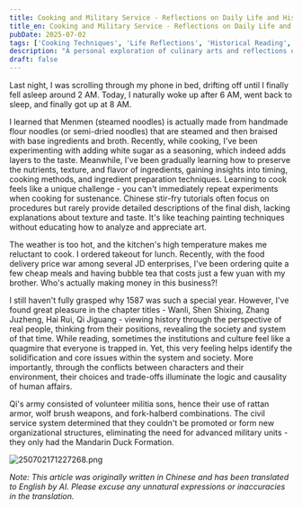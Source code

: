```yaml
---
title: Cooking and Military Service - Reflections on Daily Life and Historical Reading
title_en: Cooking and Military Service - Reflections on Daily Life and Historical Reading
pubDate: 2025-07-02
tags: ['Cooking Techniques', 'Life Reflections', 'Historical Reading', '1587 A Year of No Significance', 'Qi Jiguang', 'Military System', 'Food Culture', 'Food Delivery Economy', 'Reading Notes']
description: "A personal exploration of culinary arts and reflections on historical insights gained from reading '1587, A Year of No Significance', particularly focusing on the Ming Dynasty military system and Qi Jiguang\'s reforms, along with observations on the contemporary food delivery economy."
draft: false
---
```


Last night, I was scrolling through my phone in bed, drifting off until I finally fell asleep around 2 AM. Today, I naturally woke up after 6 AM, went back to sleep, and finally got up at 8 AM.

I learned that Menmen (steamed noodles) is actually made from handmade flour noodles (or semi-dried noodles) that are steamed and then braised with base ingredients and broth. Recently, while cooking, I've been experimenting with adding white sugar as a seasoning, which indeed adds layers to the taste. Meanwhile, I've been gradually learning how to preserve the nutrients, texture, and flavor of ingredients, gaining insights into timing, cooking methods, and ingredient preparation techniques. Learning to cook feels like a unique challenge - you can't immediately repeat experiments when cooking for sustenance. Chinese stir-fry tutorials often focus on procedures but rarely provide detailed descriptions of the final dish, lacking explanations about texture and taste. It's like teaching painting techniques without educating how to analyze and appreciate art.

The weather is too hot, and the kitchen's high temperature makes me reluctant to cook. I ordered takeout for lunch. Recently, with the food delivery price war among several JD enterprises, I've been ordering quite a few cheap meals and having bubble tea that costs just a few yuan with my brother. Who's actually making money in this business?!

I still haven't fully grasped why 1587 was such a special year. However, I've found great pleasure in the chapter titles - Wanli, Shen Shixing, Zhang Juzheng, Hai Rui, Qi Jiguang - viewing history through the perspective of real people, thinking from their positions, revealing the society and system of that time. While reading, sometimes the institutions and culture feel like a quagmire that everyone is trapped in. Yet, this very feeling helps identify the solidification and core issues within the system and society. More importantly, through the conflicts between characters and their environment, their choices and trade-offs illuminate the logic and causality of human affairs.

Qi's army consisted of volunteer militia sons, hence their use of rattan armor, wolf brush weapons, and fork-halberd combinations. The civil service system determined that they couldn't be promoted or form new organizational structures, eliminating the need for advanced military units - they only had the Mandarin Duck Formation.

![250702171227268.png](https://media.nanjiang.online/250702171227268_1751447547349.png)

*Note: This article was originally written in Chinese and has been translated to English by AI. Please excuse any unnatural expressions or inaccuracies in the translation.*